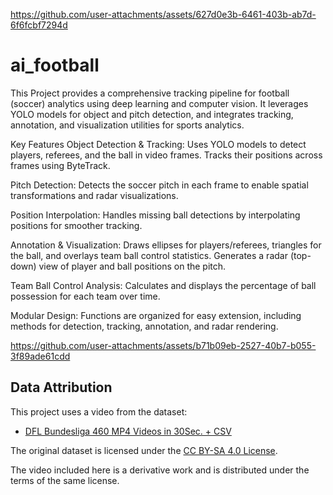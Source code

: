 
https://github.com/user-attachments/assets/627d0e3b-6461-403b-ab7d-6f6fcbf7294d
# ai_football

This Project provides a comprehensive tracking pipeline for football (soccer) analytics using deep learning and computer vision. It leverages YOLO models for object and pitch detection, and integrates tracking, annotation, and visualization utilities for sports analytics.

Key Features
Object Detection & Tracking:
Uses YOLO models to detect players, referees, and the ball in video frames. Tracks their positions across frames using ByteTrack.

Pitch Detection:
Detects the soccer pitch in each frame to enable spatial transformations and radar visualizations.

Position Interpolation:
Handles missing ball detections by interpolating positions for smoother tracking.

Annotation & Visualization:
Draws ellipses for players/referees, triangles for the ball, and overlays team ball control statistics. Generates a radar (top-down) view of player and ball positions on the pitch.

Team Ball Control Analysis:
Calculates and displays the percentage of ball possession for each team over time.

Modular Design:
Functions are organized for easy extension, including methods for detection, tracking, annotation, and radar rendering.



https://github.com/user-attachments/assets/b71b09eb-2527-40b7-b055-3f89ade61cdd


## Data Attribution

This project uses a video from the dataset:
- [DFL Bundesliga 460 MP4 Videos in 30Sec. + CSV ](https://www.kaggle.com/datasets/saberghaderi/-dfl-bundesliga-460-mp4-videos-in-30sec-csv?resource=download)

The original dataset is licensed under the [CC BY-SA 4.0 License](https://creativecommons.org/licenses/by-sa/4.0/).

The video included here is a derivative work and is distributed under the terms of the same license.
